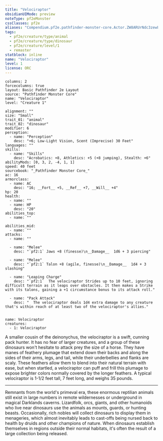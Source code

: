```yaml
---
title: "Velociraptor"
obsidianUIMode: preview
noteType: pf2eMonster
cssClasses: pf2e
aliases: "Compendium.pf2e.pathfinder-monster-core.Actor.ZW8ARUrNdc3zewLM" 
tags:
  - pf2e/creature/type/animal
  - pf2e/creature/type/dinosaur
  - pf2e/creature/level/1
  - remaster
statblock: inline
name: "Velociraptor"
level: 1
license: ORC
---
```


```statblock
columns: 2
forcecolumns: true
layout: Basic Pathfinder 2e Layout
source: "Pathfinder Monster Core"
name: "Velociraptor"
level: "Creature 1"

alignment: ""
size: "Small"
trait_01: "animal"
trait_02: "dinosaur"
modifier: 6
perception:
  - name: "Perception"
    desc: "+6; Low-Light Vision, Scent (Imprecise) 30 Feet"
languages: ""
skills:
  - name: "Skills"
    desc: "Acrobatics: +8, Athletics: +5 (+8 jumping), Stealth: +6"
abilityMods: [0, 3, 2, -4, 1, 1]
speed: 40 feet
sourcebook: "_Pathfinder Monster Core_"
ac: 16
armorclass:
  - name: AC
    desc: "16; __Fort__ +5, __Ref__ +7, __Will__ +4"
hp: 20
health:
  - name: ""
  - name: HP
    desc: "20"
abilities_top:
  - name: ""

abilities_mid:
  - name: ""
attacks:
  - name: ""

  - name: "Melee"
    desc: "`pf2:1` Jaws +8 (finesse)\n__Damage__  1d6 + 3 piercing"

  - name: "Melee"
    desc: "`pf2:1` Talon +8 (agile, finesse)\n__Damage__  1d4 + 3 slashing"

  - name: "Leaping Charge"
    desc: "`pf2:1`  The velociraptor Strides up to 10 feet, ignoring difficult terrain as it leaps over obstacles. It then makes a Strike with its talons, gaining a +1 circumstance bonus to its attack roll."

  - name: "Pack Attack"
    desc: "  The velociraptor deals 1d4 extra damage to any creature that's within reach of at least two of the velociraptor's allies."
 
```

```encounter-table
name: Velociraptor
creatures:
  - 1: Velociraptor
```



A smaller cousin of the deinonychus, the velociraptor is a swift, cunning pack hunter. It has no fear of larger creatures, and a group of these dinosaurs won't hesitate to attack prey the size of a horse. They have manes of feathery plumage that extend down their backs and along the sides of their arms, legs, and tail, while their underbellies and flanks are scaly. These feathers allow them to blend into their natural terrain with ease, but when startled, a velociraptor can puff and frill this plumage to expose brighter colors normally covered by the longer feathers. A typical velociraptor is 1-1/2 feet tall, 7 feet long, and weighs 35 pounds.

* * *

Remnants from the world's primeval era, these enormous reptilian animals still exist in large numbers in remote wildernesses or underground in magical Darklands caverns. Lizardfolk, orcs, giants, and other humanoids who live near dinosaurs use the animals as mounts, guards, or hunting beasts. Occasionally, rich nobles will collect dinosaurs to display them in menageries, which almost inevitably leads to cast-offs being nursed back to health by druids and other champions of nature. When dinosaurs establish themselves in regions outside their normal habitats, it's often the result of a large collection being released.
